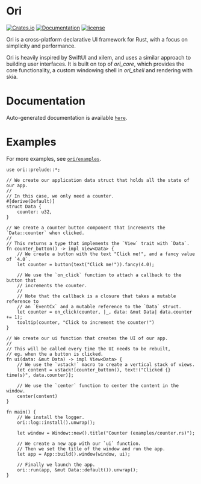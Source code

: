 # Ori
[![Crates.io](https://img.shields.io/crates/v/ori)](https://crates.io/crates/ori)
[![Documentation](https://img.shields.io/docsrs/ori)](https://docs.rs/ori/latest)
[![license](https://img.shields.io/crates/l/ori)](https://github.com/ori-ui/ori/tree/main)

Ori is a cross-platform declarative UI framework for Rust, with a focus on
simplicity and performance.

Ori is heavily inspired by SwiftUI and xilem, and uses a similar approach to
building user interfaces. It is built on top of *ori_core*, which provides the
core functionality, a custom windowing shell in *ori_shell* and rendering with
skia.

# Documentation
Auto-generated documentation is available [`here`](https://ori-ui.github.io/ori-docs/ori/).

# Examples
For more examples, see [`ori/examples`](https://github.com/ori-ui/ori/tree/main/examples).

```rust,no_run
use ori::prelude::*;

// We create our application data struct that holds all the state of our app.
//
// In this case, we only need a counter.
#[derive(Default)]
struct Data {
    counter: u32,
}

// We create a counter button component that increments the `Data::counter` when clicked.
//
// This returns a type that implements the `View` trait with `Data`.
fn counter_button() -> impl View<Data> {
    // We create a button with the text "Click me!", and a fancy value of `4.0`.
    let counter = button(text("Click me!")).fancy(4.0);

    // We use the `on_click` function to attach a callback to the button that
    // increments the counter.
    //
    // Note that the callback is a closure that takes a mutable reference to
    // an `EventCx` and a mutable reference to the `Data` struct.
    let counter = on_click(counter, |_, data: &mut Data| data.counter += 1);
    tooltip(counter, "Click to increment the counter!")
}

// We create our ui function that creates the UI of our app.
//
// This will be called every time the UI needs to be rebuilt,
// eg. when the a button is clicked.
fn ui(data: &mut Data) -> impl View<Data> {
    // We use the `vstack!` macro to create a vertical stack of views.
    let content = vstack![counter_button(), text!("Clicked {} time(s)", data.counter)];

    // We use the `center` function to center the content in the window.
    center(content)
}

fn main() {
    // We install the logger.
    ori::log::install().unwrap();

    let window = Window::new().title("Counter (examples/counter.rs)");

    // We create a new app with our `ui` function.
    // Then we set the title of the window and run the app.
    let app = App::build().window(window, ui);

    // Finally we launch the app.
    ori::run(app, &mut Data::default()).unwrap();
}
```
